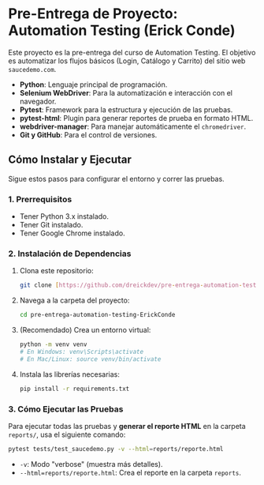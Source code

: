 # Pre-Entrega de Proyecto: Automation Testing (Erick Conde)

Este proyecto es la pre-entrega del curso de Automation Testing. El objetivo es automatizar los flujos básicos (Login, Catálogo y Carrito) del sitio web `saucedemo.com`.


* **Python**: Lenguaje principal de programación.
* **Selenium WebDriver**: Para la automatización e interacción con el navegador.
* **Pytest**: Framework para la estructura y ejecución de las pruebas.
* **pytest-html**: Plugin para generar reportes de prueba en formato HTML.
* **webdriver-manager**: Para manejar automáticamente el `chromedriver`.
* **Git y GitHub**: Para el control de versiones.

## Cómo Instalar y Ejecutar

Sigue estos pasos para configurar el entorno y correr las pruebas.

### 1. Prerrequisitos

* Tener Python 3.x instalado.
* Tener Git instalado.
* Tener Google Chrome instalado.

### 2. Instalación de Dependencias

1.  Clona este repositorio:
    ```bash
    git clone [https://github.com/dreickdev/pre-entrega-automation-testing-ErickConde.git](https://github.com/dreickdev/pre-entrega-automation-testing-ErickConde.git)
    ```
2.  Navega a la carpeta del proyecto:
    ```bash
    cd pre-entrega-automation-testing-ErickConde
    ```
3.  (Recomendado) Crea un entorno virtual:
    ```bash
    python -m venv venv
    # En Windows: venv\Scripts\activate
    # En Mac/Linux: source venv/bin/activate
    ```
4.  Instala las librerías necesarias:
    ```bash
    pip install -r requirements.txt
    ```

### 3. Cómo Ejecutar las Pruebas

Para ejecutar todas las pruebas y **generar el reporte HTML** en la carpeta `reports/`, usa el siguiente comando:

```bash
pytest tests/test_saucedemo.py -v --html=reports/reporte.html
```
* `-v`: Modo "verbose" (muestra más detalles).
* `--html=reports/reporte.html`: Crea el reporte en la carpeta `reports`.